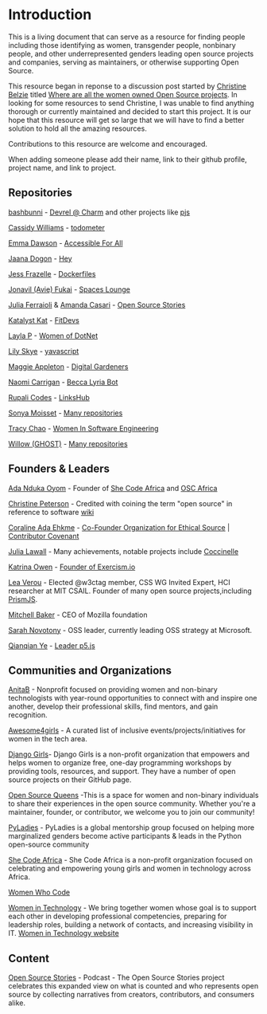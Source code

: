 # Introduction

This is a living document that can serve as a resource for finding people including those identifying as women, transgender people, nonbinary people, and other underrepresented genders leading open source projects and companies, serving as maintainers, or otherwise supporting Open Source. 

This resource began in reponse to a discussion post started by [Christine Belzie](https://github.com/CBID2) titled [Where are all the women owned Open Source projects](https://dev.to/cbid2/where-are-all-the-women-owned-open-source-projects-4pd0). In looking for some resources to send Christine, I was unable to find anything thorough or currently maintained and decided to start this project.  It is our hope that this resource will get so large that we will have to find a better solution to hold all the amazing resources.

Contributions to this resource are welcome and encouraged. 

When adding someone please add their name, link to their github profile, project name, and link to project.


## Repositories

[bashbunni](https://github.com/bashbunni) - [Devrel @ Charm](https://github.com/charmbracelet) and other projects like [pjs](https://github.com/bashbunni/pjs)

[Cassidy Williams](https://github.com/cassidoo) - [todometer](https://github.com/cassidoo/todometer)

[Emma Dawson](https://github.com/EmmaDawsonDev) - [Accessible For All](https://github.com/AccessibleForAll/AccessibleWebDev)

[Jaana Dogon](https://github.com/rakyll) - [Hey](https://github.com/rakyll/hey)

[Jess Frazelle](https://github.com/jessfraz) - [Dockerfiles](https://github.com/jessfraz/dockerfiles)

[Jonavil (Avie) Fukai](https://github.com/avie-dev) - [Spaces Lounge](https://github.com/avie-dev/spaceslounge)

[Julia Ferraioli](https://github.com/juliaferraioli) & [Amanda Casari](https://github.com/amcasari) - [Open Source Stories](https://github.com/opensourcestories)

[Katalyst Kat](https://github.com/katalystkat) - [FitDevs](https://github.com/FitDevs-withKat/Fitness-Accountability)

[Layla P](https://github.com/Layla-P) - [Women of DotNet](https://github.com/Layla-P/WomenOfDotNet)

[Lily Skye](https://github.com/suchipi/) - [yavascript](https://github.com/suchipi/yavascript)

[Maggie Appleton](https://github.com/MaggieAppleton) - [Digital Gardeners](https://github.com/MaggieAppleton/digital-gardeners)

[Naomi Carrigan](https://github.com/naomi-lgbt) - [Becca Lyria Bot](https://github.com/BeccaLyria)

[Rupali Codes](https://github.com/rupali-codes) - [LinksHub](https://github.com/rupali-codes/LinksHub#welcome-to-linkshub)

[Sonya Moisset](https://github.com/SonyaMoisset) - [Many repositories](https://github.com/SonyaMoisset?tab=repositories)

[Tracy Chao](https://github.com/triketora) - [Women In Software Engineering](https://github.com/triketora/women-in-software-eng)

[Willow (GHOST)](https://github.com/ghostdevv) - [Many repositories](https://github.com/ghostdevv?tab=repositories)

## Founders & Leaders

[Ada Nduka Oyom](https://twitter.com/Kolokodess) - Founder of [She Code Africa](https://shecodeafrica.org/) and [OSC Africa](https://oscafrica.org/)

[Christine Peterson](https://twitter.com/lifeext?lang=en) - Credited with coining the term "open source" in reference to software [wiki](https://en.wikipedia.org/wiki/Christine_Peterson)

[Coraline Ada Ehkme](https://github.com/CoralineAda) - [Co-Founder Organization for Ethical Source](https://ethicalsource.dev/) | [Contributor Covenant](https://github.com/EthicalSource/contributor_covenant)

[Julia Lawall](https://who.paris.inria.fr/Julia.Lawall/) - Many achievements, notable projects include [Coccinelle](https://github.com/coccinelle/coccinelle)

[Katrina Owen](https://github.com/kytrinyx) - [Founder of Exercism.io](https://github.com/exercism)

[Lea Verou](https://github.com/LeaVerou) - Elected @w3ctag member, CSS WG Invited Expert, HCI researcher at MIT CSAIL. Founder of many open source projects,including [PrismJS](https://github.com/PrismJS/prism).

[Mitchell Baker](https://en.wikipedia.org/wiki/Mitchell_Baker) - CEO of Mozilla foundation

[Sarah Novotony](https://twitter.com/sarahnovotny) - OSS leader, currently leading OSS strategy at Microsoft. 

[Qianqian Ye](https://github.com/qianqianye) - [Leader p5.js](https://github.com/processing/p5.js)


## Communities and Organizations

[AnitaB](https://github.com/anitab-org) - Nonprofit focused on providing women and non-binary technologists with year-round opportunities to connect with and inspire one another, develop their professional skills, find mentors, and gain recognition.

[Awesome4girls](https://github.com/cristianoliveira/awesome4girls) - A curated list of inclusive events/projects/initiatives for women in the tech area. 

[Django Girls](https://github.com/DjangoGirls)- Django Girls is a non-profit organization that empowers and helps women to organize free, one-day programming workshops by providing tools, resources, and support. They have a number of open source projects on their GitHub page.

[Open Source Queens](https://app.daily.dev/squads/opensourcequeens/ay9Tv4cYCMwzSIGvILfxHhqIuetuDIeO1jJ9o80h6hg) -This is a space for women and non-binary individuals to share their experiences in the open source community. Whether you're a maintainer, founder, or contributor, we welcome you to join our community!

[PyLadies](https://github.com/pyladies) - PyLadies is a global mentorship group focused on helping more marginalized genders become active participants & leads in the Python open-source community 

[She Code Africa](https://github.com/she-code-africa) - She Code Africa is a non-profit organization focused on celebrating and empowering young girls and women in technology across Africa.

[Women Who Code](https://github.com/WomenWhoCode)

[Women in Technology](https://github.com/womenintechnology) - We bring together women whose goal is to support each other in developing professional competencies, preparing for leadership roles, building a network of contacts, and increasing visibility in IT. [Women in Technology website](https://www.womenintechnology.pl/)

## Content

[Open Source Stories](https://www.opensourcestories.org/) - Podcast - The Open Source Stories project celebrates this expanded view on what is counted and who represents open source by collecting narratives from creators, contributors, and consumers alike.

